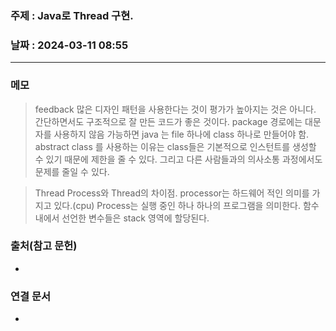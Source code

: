 ### 주제 : Java로 Thread 구현.

### 날짜 : 2024-03-11 08:55
----
### 메모
> feedback
> 많은 디자인 패턴을 사용한다는 것이 평가가 높아지는 것은 아니다.
> 간단하면서도 구조적으로 잘 만든 코드가 좋은 것이다.
> package 경로에는 대문자를 사용하지 않음
> 가능하면 java 는 file 하나에 class 하나로 만들어야 함.
> abstract class 를 사용하는 이유는 class들은 기본적으로 인스턴트를 생성할 수 있기 때문에 제한을 줄 수 있다.
> 그리고 다른 사람들과의 의사소통 과정에서도 문제를 줄일 수 있다.

> Thread
> Process와 Thread의 차이점.
> processor는 하드웨어 적인 의미를 가지고 있다.(cpu)
> Process는 실행 중인 하나 하나의 프로그램을 의미한다.
> 함수 내에서 선언한 변수들은 stack 영역에 할당된다.
> 
### 출처(참고 문헌)
-

### 연결 문서
-
